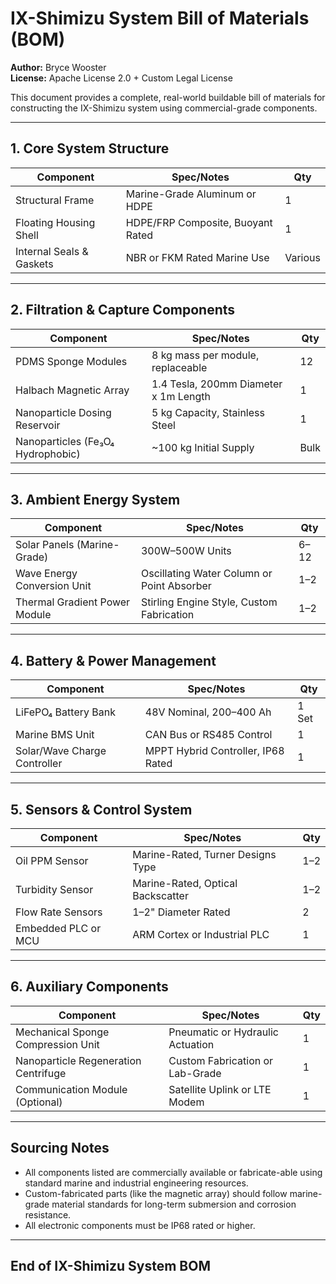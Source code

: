 # IX-Shimizu System Bill of Materials (BOM)

**Author:** Bryce Wooster  
**License:** Apache License 2.0 + Custom Legal License

This document provides a complete, real-world buildable bill of materials for constructing the IX-Shimizu system using commercial-grade components.

---

## 1. Core System Structure

| Component                       | Spec/Notes                             | Qty  |
|---------------------------------|---------------------------------------|------|
| Structural Frame                | Marine-Grade Aluminum or HDPE         | 1    |
| Floating Housing Shell          | HDPE/FRP Composite, Buoyant Rated     | 1    |
| Internal Seals & Gaskets        | NBR or FKM Rated Marine Use           | Various |

---

## 2. Filtration & Capture Components

| Component                       | Spec/Notes                             | Qty  |
|---------------------------------|---------------------------------------|------|
| PDMS Sponge Modules            | 8 kg mass per module, replaceable     | 12   |
| Halbach Magnetic Array         | 1.4 Tesla, 200mm Diameter x 1m Length | 1    |
| Nanoparticle Dosing Reservoir  | 5 kg Capacity, Stainless Steel        | 1    |
| Nanoparticles (Fe₃O₄ Hydrophobic) | ~100 kg Initial Supply                 | Bulk |

---

## 3. Ambient Energy System

| Component                       | Spec/Notes                             | Qty  |
|---------------------------------|---------------------------------------|------|
| Solar Panels (Marine-Grade)    | 300W–500W Units                       | 6–12 |
| Wave Energy Conversion Unit    | Oscillating Water Column or Point Absorber | 1–2  |
| Thermal Gradient Power Module  | Stirling Engine Style, Custom Fabrication | 1–2  |

---

## 4. Battery & Power Management

| Component                       | Spec/Notes                             | Qty  |
|---------------------------------|---------------------------------------|------|
| LiFePO₄ Battery Bank           | 48V Nominal, 200–400 Ah               | 1 Set |
| Marine BMS Unit                | CAN Bus or RS485 Control              | 1    |
| Solar/Wave Charge Controller   | MPPT Hybrid Controller, IP68 Rated    | 1    |

---

## 5. Sensors & Control System

| Component                       | Spec/Notes                             | Qty  |
|---------------------------------|---------------------------------------|------|
| Oil PPM Sensor                  | Marine-Rated, Turner Designs Type     | 1–2  |
| Turbidity Sensor                | Marine-Rated, Optical Backscatter     | 1–2  |
| Flow Rate Sensors               | 1–2" Diameter Rated                   | 2    |
| Embedded PLC or MCU            | ARM Cortex or Industrial PLC          | 1    |

---

## 6. Auxiliary Components

| Component                       | Spec/Notes                             | Qty  |
|---------------------------------|---------------------------------------|------|
| Mechanical Sponge Compression Unit | Pneumatic or Hydraulic Actuation       | 1    |
| Nanoparticle Regeneration Centrifuge | Custom Fabrication or Lab-Grade         | 1    |
| Communication Module (Optional) | Satellite Uplink or LTE Modem          | 1    |

---

## Sourcing Notes

- All components listed are commercially available or fabricate-able using standard marine and industrial engineering resources.
- Custom-fabricated parts (like the magnetic array) should follow marine-grade material standards for long-term submersion and corrosion resistance.
- All electronic components must be IP68 rated or higher.

---

## End of IX-Shimizu System BOM
